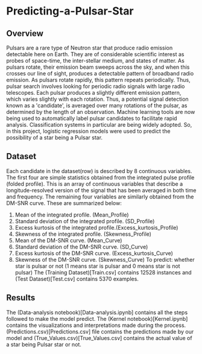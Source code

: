 # Predicting-a-Pulsar-Star

## Overview
Pulsars are a rare type of Neutron star that produce radio emission detectable here on Earth. They are of considerable scientific interest as probes of space-time, the inter-stellar medium, and states of matter.
As pulsars rotate, their emission beam sweeps across the sky, and when this crosses our line of sight, produces a detectable pattern of broadband radio emission. As pulsars rotate rapidly, this pattern repeats periodically. Thus, pulsar search involves looking for periodic radio signals with large radio telescopes.
Each pulsar produces a slightly different emission pattern, which varies slightly with each rotation. Thus, a potential signal
detection known as a 'candidate', is averaged over many rotations of the pulsar, as determined by the length of an observation.
Machine learning tools are now being used to automatically label pulsar candidates to facilitate rapid analysis. Classification systems in particular are being widely adopted.
So, in this project, logistic regression models were used to predict the possibility of a star being a Pulsar star.

## Dataset
Each candidate in the dataset(row) is described by 8 continuous variables. The first four are simple statistics obtained from the integrated pulse profile (folded profile). This is an array of continuous variables that describe a longitude-resolved version of the signal that has been averaged in both time and frequency. The remaining four variables are similarly obtained from the DM-SNR curve. These are summarized below:
1. Mean of the integrated profile. (Mean_Profile)
2. Standard deviation of the integrated profile. (SD_Profile)
3. Excess kurtosis of the integrated profile.(Excess_kurtosis_Profile)
4. Skewness of the integrated profile. (Skewness_Profile)
5. Mean of the DM-SNR curve. (Mean_Curve)
6. Standard deviation of the DM-SNR curve. (SD_Curve)
7. Excess kurtosis of the DM-SNR curve. (Excess_kurtosis_Curve)
8. Skewness of the DM-SNR curve. (Skewness_Curve)
To predict: whether star is pulsar or not (1 means star is pulsar and 0 means star is not pulsar)
The (Training Dataset)[Train.csv] contains 12528 instances and (Test Dataset)[Test.csv] contains 5370 examples.

## Results
The (Data-analysis notebook)[Data-analysis.ipynb] contains all the steps followed to make the model predict.
The (Kernel notebook)[Kernel.ipynb] contains the visualizations and interpretations made during the process.
(Predictions.csv)[Predictions.csv] file contains the predictions made by our model and (True_Values.csv)[True_Values.csv] contains the actual value of a star being Pulsar star or not.
